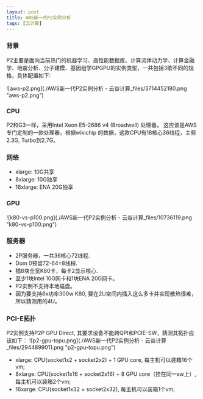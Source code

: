 ```yaml
---
layout: post
title: AWS新一代P2实例分析
tags: [云计算]
---
```


### 背景

P2主要是面向当前热门的机器学习、高性能数据库、计算流体动力学、计算金融学、地震分析、分子建模、基因组学GPGPU的实例类型，一共包括3歌不同的规格，具体配置如下:

![aws-p2.png](./AWS新一代P2实例分析 - 云谷计算_files/3714452180.png "aws-p2.png")

### CPU

P2和G3一样，采用Intel Xeon E5-2686 v4 (Broadwell) 处理器， 这应该是AWS专门定制的一款处理器，根据wikichip 的数据，这款CPU有18核心36线程，主频2.3G, Turbo到2.7G。

### 网络

*   xlarge: 10G共享
*   8xlarge: 10G独享
*   16xlarge: ENA 20G独享

### GPU

![k80-vs-p100.png](./AWS新一代P2实例分析 - 云谷计算_files/10736119.png "k80-vs-p100.png")

### 服务器

*   2P服务器，一共36核心72线程.
*   Dom 0预留72-64=8线程.
*   插8块全宽K80卡，每卡2显示核心.
*   至少1块Intel 10G网卡和1块ENA 20G网卡。
*   P2实例不支持本地磁盘。
*   因为要支持8x功率300w K80, 要在2U空间内插入这么多卡并实现散热很难，所以猜测用的4U。

### PCI-E拓扑

P2实例支持P2P GPU Direct, 其要求设备不能跨QPI和PCIE-SW，猜测其拓扑应该如下：
![p2-gpu-topu.png](./AWS新一代P2实例分析 - 云谷计算_files/2944899011.png "p2-gpu-topu.png")

*   xlarge: CPU(socket1x2 + socket2x2) + 1 GPU core, 每主机可以装箱16个vm;
*   8xlarge: CPU(socket1x16 + socket2x16) + 8 GPU core（挂在同一sw上）, 每主机可以装箱2个vm;
*   16xarge: CPU(socket1x32 + socket2x32), 每主机可以装箱1个vm;
